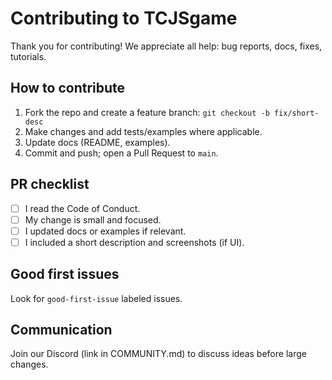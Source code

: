 # Contributing to TCJSgame

Thank you for contributing! We appreciate all help: bug reports, docs, fixes, tutorials.

## How to contribute
1. Fork the repo and create a feature branch: `git checkout -b fix/short-desc`
2. Make changes and add tests/examples where applicable.
3. Update docs (README, examples).
4. Commit and push; open a Pull Request to `main`.

## PR checklist
- [ ] I read the Code of Conduct.
- [ ] My change is small and focused.
- [ ] I updated docs or examples if relevant.
- [ ] I included a short description and screenshots (if UI).

## Good first issues
Look for `good-first-issue` labeled issues.

## Communication
Join our Discord (link in COMMUNITY.md) to discuss ideas before large changes.
